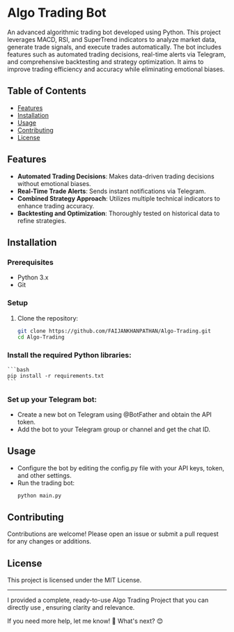 # Algo Trading Bot

An advanced algorithmic trading bot developed using Python. This project leverages MACD, RSI, and SuperTrend indicators to analyze market data, generate trade signals, and execute trades automatically. The bot includes features such as automated trading decisions, real-time alerts via Telegram, and comprehensive backtesting and strategy optimization. It aims to improve trading efficiency and accuracy while eliminating emotional biases.

## Table of Contents
- [Features](#features)
- [Installation](#installation)
- [Usage](#usage)
- [Contributing](#contributing)
- [License](#license)

## Features
- **Automated Trading Decisions**: Makes data-driven trading decisions without emotional biases.
- **Real-Time Trade Alerts**: Sends instant notifications via Telegram.
- **Combined Strategy Approach**: Utilizes multiple technical indicators to enhance trading accuracy.
- **Backtesting and Optimization**: Thoroughly tested on historical data to refine strategies.

## Installation
### Prerequisites
- Python 3.x
- Git

### Setup
1. Clone the repository:
   ```bash
   git clone https://github.com/FAIJANKHANPATHAN/Algo-Trading.git
   cd Algo-Trading

### Install the required Python libraries:
    ```bash
    pip install -r requirements.txt 
    ```

### Set up your Telegram bot:
- Create a new bot on Telegram using @BotFather and obtain the API token.
- Add the bot to your Telegram group or channel and get the chat ID.

## Usage
- Configure the bot by editing the config.py file with your API keys, token, and other settings.
- Run the trading bot:
    ```bash
    python main.py

## Contributing
Contributions are welcome! Please open an issue or submit a pull request for any changes or additions.

## License
This project is licensed under the MIT License.

---

I provided a complete, ready-to-use Algo Trading Project that you can directly use , ensuring clarity and relevance.

If you need more help, let me know! 🚀 What's next? 😊
